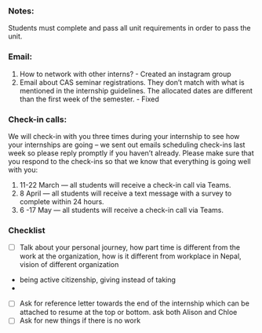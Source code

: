 ### Notes: 
Students must complete and pass all unit requirements in order to pass the unit.

### Email: 
1.	How to network with other interns? - Created an instagram group
2.	Email about CAS seminar registrations. They don’t match with what is mentioned in the internship guidelines. The allocated dates are different than the first week of the semester. - Fixed

### Check-in calls:
We will check-in with you three times during your internship to see how your internships are going – we sent out emails scheduling check-ins last week so please reply promptly if you haven’t already.
Please make sure that you respond to the check-ins so that we know that everything is going well with you:

1. 11-22 March — all students will receive a check-in call via Teams.
2. 8 April — all students will receive a text message with a survey to complete within 24 hours.
3. 6 -17 May — all students will receive a check-in call via Teams.


### Checklist
- [ ] Talk about your personal journey, how part time is different from the work at the organization, how is it different from workplace in Nepal, vision of different organization
- being active citizenship, giving instead of taking 
- 
- [ ] Ask for reference letter towards the end of the internship which can be attached to resume at the top or bottom. ask both Alison and Chloe 
- [ ] Ask for new things if there is no work